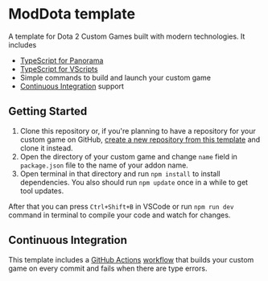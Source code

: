 # ModDota template

A template for Dota 2 Custom Games built with modern technologies. It includes

- [TypeScript for Panorama](https://moddota.com/articles/introduction-to-panorama-ui-with-typescript)
- [TypeScript for VScripts](https://typescripttolua.github.io/)
- Simple commands to build and launch your custom game
- [Continuous Integration](#continuous-integration) support

## Getting Started

1. Clone this repository or, if you're planning to have a repository for your custom game on GitHub, [create a new repository from this template](https://help.github.com/en/github/creating-cloning-and-archiving-repositories/creating-a-repository-from-a-template) and clone it instead.
2. Open the directory of your custom game and change `name` field in `package.json` file to the name of your addon name.
3. Open terminal in that directory and run `npm install` to install dependencies. You also should run `npm update` once in a while to get tool updates.

After that you can press `Ctrl+Shift+B` in VSCode or run `npm run dev` command in terminal to compile your code and watch for changes.

## Continuous Integration

This template includes a [GitHub Actions](https://github.com/features/actions) [workflow](.github/workflows/ci.yml) that builds your custom game on every commit and fails when there are type errors.
